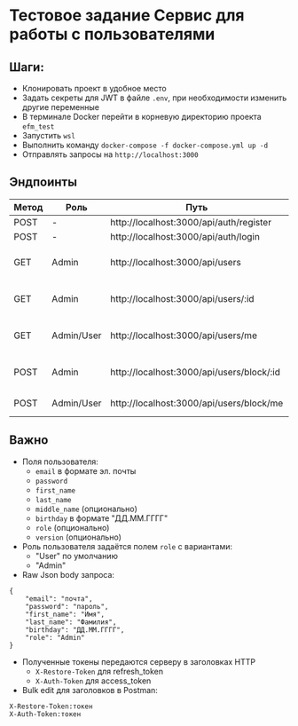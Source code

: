 # Тестовое задание Сервис для работы с пользователями

## Шаги:
- Клонировать проект в удобное место
- Задать секреты для JWT в файле `.env`, при необходимости изменить другие переменные
- В терминале Docker перейти в корневую директорию проекта `efm_test`
- Запустить `wsl`
- Выполнить команду `docker-compose -f docker-compose.yml up -d`
- Отправлять запросы на `http://localhost:3000`
## Эндпоинты
| Метод | Роль | Путь |  Описание    |
|-------|-----|-----|-------|
| POST| - |http://localhost:3000/api/auth/register|Регистрация|
| POST| - |http://localhost:3000/api/auth/login | Вход |
| GET | Admin | http://localhost:3000/api/users | Список аккаунтов пользователей |
| GET | Admin | http://localhost:3000/api/users/:id | Информация об аккауенте пользователе |
| GET | Admin/User | http://localhost:3000/api/users/me | Информация о своём аккаунте |
| POST | Admin | http://localhost:3000/api/users/block/:id | Заблокировать аккаунт пользователя |
| POST | Admin/User | http://localhost:3000/api/users/block/me | Заблокировать свой аккаунт |

## Важно
- Поля пользователя:
  - `email` в формате эл. почты
  - `password`
  - `first_name`
  - `last_name`
  - `middle_name` (опционально)
  - `birthday` в формате "ДД.ММ.ГГГГ"
  - `role` (опционально)
  - `version` (опционально)
- Роль пользователя задаётся полем `role` с вариантами:
  - "User" по умолчанию
  - "Admin"
- Raw Json body запроса:
```
{
    "email": "почта",
    "password": "пароль",
    "first_name": "Имя",
    "last_name": "Фамилия",
    "birthday": "ДД.ММ.ГГГГ",
    "role": "Admin"
}
```
- Полученные токены передаются серверу в заголовках HTTP
  - `X-Restore-Token` для refresh_token
  - `X-Auth-Token` для access_token
- Bulk edit для заголовков в Postman:
```
X-Restore-Token:токен
X-Auth-Token:токен
```
